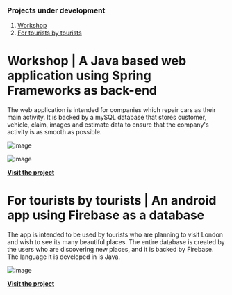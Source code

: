 ### Projects under development

1. [Workshop](https://github.com/costinelnegura/CostinelNegura#workshop--a-java-based-web-application-using-spring-frameworks-as-back-end)
2. [For tourists by tourists](https://github.com/costinelnegura/CostinelNegura#for-tourists-by-tourists--an-android-app-using-firebase-as-a-database)



# Workshop | A Java based web application using Spring Frameworks as back-end

The web application is intended for companies which repair cars as their main activity.
It is backed by a mySQL database that stores customer, vehicle, claim, images and estimate data to ensure that the company's activity is as smooth as possible.

![image](https://firebasestorage.googleapis.com/v0/b/for-tourists-by-tourists-2e3f4.appspot.com/o/Workshop%2Fcapture1.png?alt=media&token=78a70e62-54d5-4e95-ba59-665357215fed)

![image](https://firebasestorage.googleapis.com/v0/b/for-tourists-by-tourists-2e3f4.appspot.com/o/Workshop%2Fcapture2.png?alt=media&token=1f75437a-657a-4f92-95eb-cb99e29c3cbe)

[**Visit the project**](https://github.com/costinelnegura/Workshop)



# For tourists by tourists | An android app using Firebase as a database

The app is intended to be used by tourists who are planning to visit London and wish to see its many beautiful places.
The entire database is created by the users who are discovering new places, and it is backed by Firebase.
The language it is developed in is Java.

![image](https://firebasestorage.googleapis.com/v0/b/for-tourists-by-tourists-2e3f4.appspot.com/o/The%20App%2FPicture%202.png?alt=media&token=f8a78dad-217e-4eb4-8c05-4beb8db27daa)

[**Visit the project**](https://github.com/costinelnegura/For-tourists-by-tourists)





